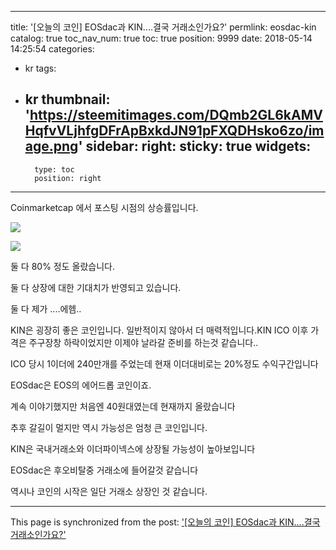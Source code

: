 
---
title: '[오늘의 코인] EOSdac과 KIN....결국 거래소인가요?'
permlink: eosdac-kin
catalog: true
toc_nav_num: true
toc: true
position: 9999
date: 2018-05-14 14:25:54
categories:
- kr
tags:
- kr
thumbnail: 'https://steemitimages.com/DQmb2GL6kAMVHqfvVLjhfgDFrApBxkdJN91pFXQDHsko6zo/image.png'
sidebar:
    right:
        sticky: true
widgets:
    -
        type: toc
        position: right
---


Coinmarketcap 에서 포스팅 시점의 상승률입니다.

![](https://steemitimages.com/DQmb2GL6kAMVHqfvVLjhfgDFrApBxkdJN91pFXQDHsko6zo/image.png)


![](https://steemitimages.com/DQmZN9UwW2d2xpHURVgxMQ4uMwsi7TTzKeBn3hpbTuwyMBw/image.png)

둘 다 80% 정도 올랐습니다.

둘 다 상장에 대한 기대치가 반영되고 있습니다.

둘 다 제가 ....에헴.. 

KIN은 굉장히 좋은 코인입니다. 일반적이지 않아서 더 매력적입니다.KIN ICO 이후 가격은 주구장창 하락이었지만 이제야 날라갈 준비를 하는것 같습니다..

ICO 당시 1이더에 240만개를 주었는데 현재 이더대비로는 20%정도 수익구간입니다

EOSdac은 EOS의 에어드롭 코인이죠.

계속 이야기했지만 처음엔 40원대였는데 현재까지 올랐습니다

추후 갈길이 멀지만 역시 가능성은 엄청 큰 코인입니다.

KIN은 국내거래소와 이더파이넥스에 상장될 가능성이 높아보입니다

EOSdac은 후오비탈중 거래소에 들어갈것 같습니다

역시나 코인의 시작은 일단 거래소 상장인 것 같습니다.

- - -

This page is synchronized from the post: ['[오늘의 코인] EOSdac과 KIN....결국 거래소인가요?'](https://steemit.com/@virus707/eosdac-kin)
